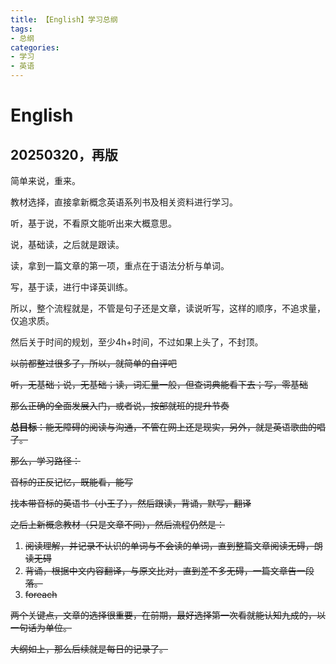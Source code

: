 ```yaml
---
title: 【English】学习总纲
tags:
- 总纲
categories:
- 学习
- 英语
---
```

# English

## 20250320，再版

简单来说，重来。

教材选择，直接拿新概念英语系列书及相关资料进行学习。

听，基于说，不看原文能听出来大概意思。

说，基础读，之后就是跟读。

读，拿到一篇文章的第一项，重点在于语法分析与单词。

写，基于读，进行中译英训练。

所以，整个流程就是，不管是句子还是文章，读说听写，这样的顺序，不追求量，仅追求质。

然后关于时间的规划，至少4h+时间，不过如果上头了，不封顶。



~~以前都整过很多了，所以，就简单的自评吧~~

~~听，无基础；说，无基础；读，词汇量一般，但查词典能看下去；写，零基础~~

~~那么正确的全面发展入门，或者说，按部就班的提升节奏~~

~~**总目标**：能无障碍的阅读与沟通，不管在网上还是现实，另外，就是英语歌曲的唱了。~~

~~那么，学习路径：~~

~~音标的正反记忆，既能看，能写~~

~~找本带音标的英语书（小王子），然后跟读，背诵，默写，翻译~~

~~之后上新概念教材（只是文章不同），然后流程仍然是：~~

1. ~~阅读理解，并记录不认识的单词与不会读的单词，直到整篇文章阅读无碍，朗读无碍~~
2. ~~背诵，根据中文内容翻译，与原文比对，直到差不多无碍，一篇文章告一段落。~~
3. ~~foreach~~

~~两个关键点，文章的选择很重要，在前期，最好选择第一次看就能认知九成的，以一句话为单位。~~

~~大纲如上，那么后续就是每日的记录了。~~





